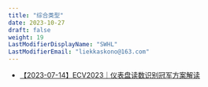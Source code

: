 ```yaml
---
title: "综合类型"
date: 2023-10-27
draft: false
weight: 19
LastModifierDisplayName: "SWHL"
LastModifierEmail: "liekkaskono@163.com"
---
```

 
- [【2023-07-14】ECV2023｜仪表盘读数识别冠军方案解读](https://mp.weixin.qq.com/s/VTVOk7GXA_XsNA3xU8lXRg)
